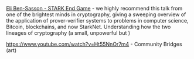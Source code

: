 [Eli Ben-Sasson - STARK End Game](https://www.youtube.com/watch?v=Y1L0CJmhQvc ) - we highly recommend this talk from one of the brightest minds in cryptography, giving a sweeping overview of the application of prover-verifier systems to problems in computer science, Bitcoin, blockchains, and now StarkNet. Understanding how the two lineages of cryptography (a small, unpowerful but )

https://www.youtube.com/watch?v=Ht55NnOr7m4 - Community Bridges (art)